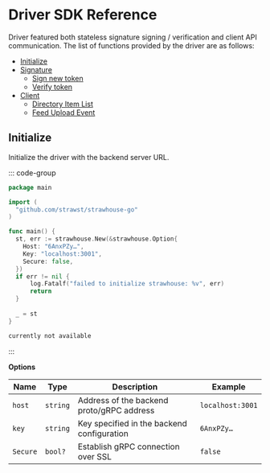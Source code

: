 # Driver SDK Reference

Driver featured both stateless signature signing / verification and client API communication. The list of functions
provided by the driver are as follows:

- [Initialize](/driver/reference#initialize)
- [Signature](/driver/reference-signature)
    - [Sign new token](/driver/reference-signature#sign)
    - [Verify token](/driver/reference-signature#verify)
- [Client](/driver/reference-client)
    - [Directory Item List](/driver/reference-client#directory-item-list)
    - [Feed Upload Event](/driver/reference-client#feed-upload-event)

## Initialize

Initialize the driver with the backend server URL.

::: code-group

```go [go]
package main

import (
  "github.com/strawst/strawhouse-go"
)

func main() {
  st, err := strawhouse.New(&strawhouse.Option{
    Host: "6AnxPZy…",
    Key: "localhost:3001",
    Secure: false,
  })
  if err != nil {
      log.Fatalf("failed to initialize strawhouse: %v", err)
      return
  }
    
  _ = st
}
```

```c# [c#]
currently not available
```

:::

**Options**

| Name     | Type     | Description                                | Example          | 
|----------|----------|--------------------------------------------|------------------|
| `host`   | `string` | Address of the backend proto/gRPC address  | `localhost:3001` |
| `key`    | `string` | Key specified in the backend configuration | `6AnxPZy…`       |
| `Secure` | `bool?`  | Establish gRPC connection over SSL         | `false`          |
